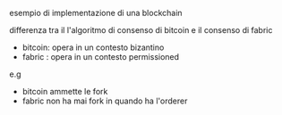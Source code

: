 esempio di implementazione di una blockchain

differenza tra il l'algoritmo di consenso di bitcoin e il consenso di fabric
- bitcoin: opera in un contesto bizantino
- fabric : opera in un contesto permissioned

e.g 
- bitcoin ammette le fork
- fabric non ha mai fork in quando ha l'orderer